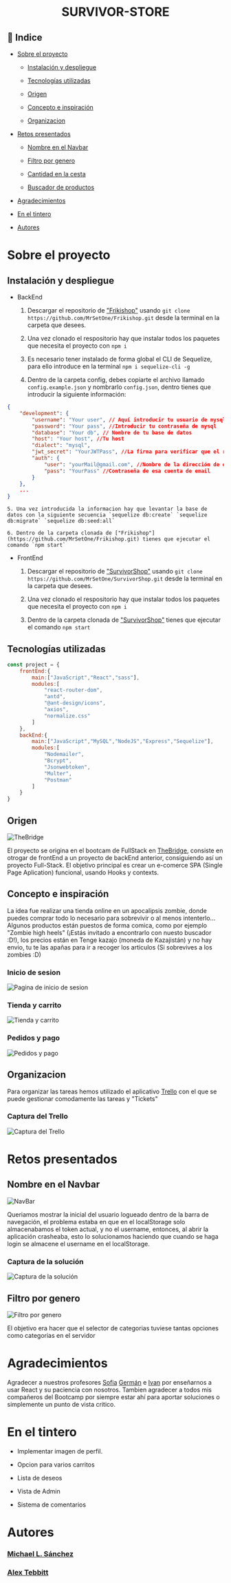 
 #  <center>SURVIVOR-STORE</center> 

 ## :bookmark: Indice 

 - [Sobre el proyecto](#sobre-el-proyecto)

    - [Instalación y despliegue](#instalación-y-despliegue)

    - [Tecnologías utilizadas](#tecnologías-utilizadas)

    - [Origen](#origen)

    - [Concepto e inspiración](#concepto-e-inspiración)

    - [Organizacion](#organizacion)

- [Retos presentados](#retos-presentados)

    - [Nombre en el Navbar](#)

    - [Filtro por genero](#)

    - [Cantidad en la cesta](#)

    - [Buscador de productos](#)

- [Agradecimientos](#agradecimientos)

- [En el tintero](#en-el-tintero)

- [Autores](#autores)

# Sobre el proyecto

## Instalación y despliegue

- BackEnd

    1. Descargar el repositorio de ["Frikishop"](https://github.com/MrSetOne/Frikishop.git) usando `git clone https://github.com/MrSetOne/Frikishop.git` desde la terminal en la carpeta que desees.

    2. Una vez clonado el respositorio hay que instalar todos los paquetes que necesita el proyecto con `npm i` 

    3. Es necesario tener instalado de forma global el CLI de Sequelize, para ello introduce en la terminal `npm i sequelize-cli -g`

    4. Dentro de la carpeta config, debes copiarte el archivo llamado `config.example.json` y nombrarlo `config.json`, dentro tienes que introducir la siguiente información:

```JSON
{
    "development": {
        "username": "Your user", // Aquí introducir tu usuario de mysql 
        "password": "Your pass", //Introducir tu contraseña de mysql
        "database": "Your db", // Nombre de tu base de datos
        "host": "Your host", //Tu host
        "dialect": "mysql",
        "jwt_secret": "YourJWTPass", //La firma para verificar que el remitente del JWT es quien dice ser
        "auth": {
            "user": "yourMail@gmail.com", //Nombre de la dirección de email con la que quieras enviar el correo de confirmación para registrarte
            "pass": "YourPass" //Contraseña de esa cuenta de email
        }
    },
    ...
}
```

    5. Una vez introducida la informacion hay que levantar la base de datos con la siguiente secuencia `sequelize db:create` `sequelize db:migrate` `sequelize db:seed:all` 

    6. Dentro de la carpeta clonada de ["Frikishop"](https://github.com/MrSetOne/Frikishop.git) tienes que ejecutar el comando `npm start`

- FrontEnd

    1. Descargar el repositorio de ["SurvivorShop"](https://github.com/MrSetOne/SurvivorShop) usando `git clone https://github.com/MrSetOne/SurvivorShop.git` desde la terminal en la carpeta que desees.

    2. Una vez clonado el respositorio hay que instalar todos los paquetes que necesita el proyecto con `npm i`

    3. Dentro de la carpeta clonada de ["SurvivorShop"](https://github.com/MrSetOne/SurvivorShop) tienes que ejecutar el comando `npm start`

## Tecnologías utilizadas

```JavaScript
const project = {
    frontEnd:{
        main:["JavaScript","React","sass"],
        modules:[
            "react-router-dom",
            "antd",
            "@ant-design/icons",
            "axios",
            "normalize.css"
        ]
    },
    backEnd:{
        main:["JavaScript","MySQL","NodeJS","Express","Sequelize"],
        modules:[
            "Nodemailer",
            "Bcrypt",
            "Jsonwebtoken",
            "Multer",
            "Postman"
        ]
    }
} 
```

## Origen

![TheBridge](./toReadme/thebridgelogo.svg)

El proyecto se origina en el bootcam de FullStack en [TheBridge](https://www.thebridge.tech/), consiste en otrogar de frontEnd a un proyecto de backEnd anterior, consiguiendo así un proyecto Full-Stack. El objetivo principal es crear un e-comerce SPA (Single Page Aplication) funcional, usando Hooks y contexts.

## Concepto e inspiración

La idea fue realizar una tienda online en un apocalipsis zombie, donde puedes comprar todo lo necesario para sobrevivir o al menos intenterlo... Algunos productos están puestos de forma comica, como por ejemplo "Zombie high heels" (¡Estás invitado a encontrarlo con nuesto buscador :D!), los precios están en Tenge kazajo (moneda de Kazajistán) y no hay envio, tu te las apañas para ir a recoger los articulos (Si sobrevives a los zombies :D)

### Inicio de sesion
![Pagina de inicio de sesion](./toReadme/Screenshot_1.png)

### Tienda y carrito
![Tienda y carrito](./toReadme/Screenshot_2.png)

### Pedidos y pago
![Pedidos y pago](./toReadme/Screenshot_3.png)

## Organizacion

Para organizar las tareas hemos utilizado el aplicativo [Trello](https://trello.com/) con el que se puede gestionar comodamente las tareas y "Tickets"

### Captura del Trello
![Captura del Trello](./toReadme/Trello.png)

# Retos presentados

## Nombre en el Navbar
![NavBar](./toReadme/NavBar_Screenshot.png)

Queriamos mostrar la inicial del usuario logueado dentro de la barra de navegación, el problema estaba en que en el localStorage solo almacenabamos el token actual, y no el username, entonces, al abrir la aplicación crasheaba, esto lo solucionamos haciendo que cuando se haga login se almacene el username en el localStorage.

### Captura de la solución

![Captura de la solución](./toReadme/NavBar_code.png)

## Filtro por genero

![Filtro por genero](./toReadme/Store_Screenshot.png)

El objetivo era hacer que el selector de categorias tuviese tantas opciones como categorias en el servidor



# Agradecimientos

Agradecer a nuestros profesores [Sofia](https://github.com/SofiaPinilla) [Germán](https://github.com/GeerDev) e [Ivan](https://github.com/ivanpuebla10) por enseñarnos a usar React y su paciencia con nosotros. Tambien agradecer a todos mis compañeros del Bootcamp por siempre estar ahí para aportar soluciones o simplemente un punto de vista critico.

# En el tintero

- Implementar imagen de perfil.

- Opcion para varios carritos

- Lista de deseos

- Vista de Admin

- Sistema de comentarios

# Autores

### [Michael L. Sánchez](https://github.com/MrSetOne)

### [Alex Tebbitt](https://github.com/alextebbitt)